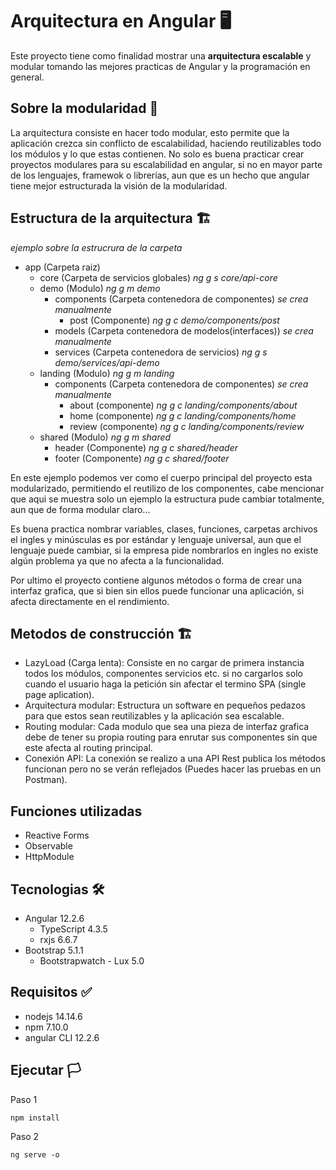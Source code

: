 # Arquitectura en Angular 🖥️
Este proyecto tiene como finalidad mostrar una **arquitectura escalable** y  modular tomando las mejores practicas de Angular y la programación en general.

## Sobre la modularidad 📖
La arquitectura consiste en hacer todo modular, esto permite que la aplicación crezca sin conflicto de escalabilidad, haciendo reutilizables todo los módulos y lo que estas contienen. No solo es buena practicar crear proyectos modulares para su escalabilidad en angular, si no en mayor parte de los lenguajes, framewok o librerías, aun que es un hecho que angular tiene mejor estructurada la visión de la modularidad.

## Estructura de la arquitectura 🏗️
*ejemplo sobre la estrucrura de la carpeta*
- app (Carpeta raiz)
    - core (Carpeta de servicios globales) *ng g s core/api-core*
    - demo (Modulo) *ng g m demo*
        - components (Carpeta contenedora de componentes) *se crea manualmente*
            - post (Componente) *ng g c demo/components/post*
        - models (Carpeta contenedora de modelos(interfaces)) *se crea manualmente*
        - services (Carpeta contenedora de servicios) *ng g s demo/services/api-demo*
    - landing (Modulo) *ng g m landing*
        - components (Carpeta contenedora de componentes) *se crea manualmente*
            - about (componente) *ng g c landing/components/about*
            - home (componente) *ng g c landing/components/home*
            - review (componente) *ng g c landing/components/review*
    - shared (Modulo) *ng g m shared*
        - header (Componente) *ng g c shared/header*
        - footer (Componente) *ng g c shared/footer*

En este ejemplo podemos ver como el cuerpo principal del proyecto esta modularizado, permitiendo el reutilizo de los componentes, cabe mencionar que aqui se muestra solo un ejemplo la estructura pude cambiar totalmente, aun que de forma modular claro...

Es buena practica nombrar variables, clases, funciones, carpetas archivos el ingles y minúsculas es por estándar y lenguaje universal, aun que el lenguaje puede cambiar, si la empresa pide nombrarlos en ingles no existe algún problema ya que no afecta a la funcionalidad.

Por ultimo el proyecto contiene algunos métodos o forma de crear una interfaz grafica, que si bien sin ellos puede funcionar una aplicación, si afecta directamente en el rendimiento.

## Metodos de construcción 🏗️
- LazyLoad (Carga lenta): Consiste en no cargar de primera instancia todos los módulos, componentes servicios etc. si no cargarlos solo cuando el usuario haga la petición sin afectar el termino SPA (single page aplication).
- Arquitectura modular: Estructura un software en pequeños pedazos para que estos sean reutilizables y la aplicación sea escalable.
- Routing modular: Cada modulo que sea una pieza de interfaz grafica debe de tener su propia routing para enrutar sus componentes sin que este afecta al routing principal.
- Conexión API: La conexión se realizo a una API Rest publica los métodos funcionan pero no se verán reflejados (Puedes hacer las pruebas en un Postman).

## Funciones utilizadas
- Reactive Forms
- Observable
- HttpModule

## Tecnologias 🛠️
- Angular 12.2.6
    - TypeScript 4.3.5
    - rxjs 6.6.7
- Bootstrap 5.1.1
    - Bootstrapwatch - Lux 5.0

## Requisitos ✅
- nodejs 14.14.6
- npm 7.10.0
- angular CLI 12.2.6

## Ejecutar 🏳️
Paso 1
```
npm install
```
Paso 2
```
ng serve -o
```

